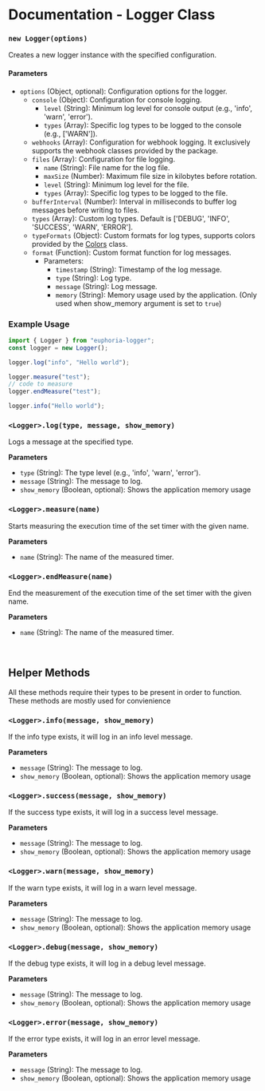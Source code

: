 # Documentation - Logger Class

### `new Logger(options)`

Creates a new logger instance with the specified configuration.

#### Parameters

- `options` (Object, optional): Configuration options for the logger.
  - `console` (Object): Configuration for console logging.
    - `level` (String): Minimum log level for console output (e.g., 'info', 'warn', 'error').
    - `types` (Array): Specific log types to be logged to the console (e.g., ['WARN']).
  - `webhooks` (Array): Configuration for webhook logging. It exclusively supports the webhook classes provided by the package.
  - `files` (Array): Configuration for file logging.
    - `name` (String): File name for the log file.
    - `maxSize` (Number): Maximum file size in kilobytes before rotation.
    - `level` (String): Minimum log level for the file.
    - `types` (Array): Specific log types to be logged to the file.
  - `bufferInterval` (Number): Interval in milliseconds to buffer log messages before writing to files.
  - `types` (Array): Custom log types. Default is ['DEBUG', 'INFO', 'SUCCESS', 'WARN', 'ERROR'].
  - `typeFormats` (Object): Custom formats for log types, supports colors provided by the [Colors](https://github.com/TehPigYT/euphoria-logger/blob/master/docs/Colors.md) class.
  - `format` (Function): Custom format function for log messages.
    - Parameters:
      - `timestamp` (String): Timestamp of the log message.
      - `type` (String): Log type.
      - `message` (String): Log message.
      - `memory` (String): Memory usage used by the application. (Only used when show_memory argument is set to `true`)

### Example Usage

```js
import { Logger } from "euphoria-logger";
const logger = new Logger();

logger.log("info", "Hello world");

logger.measure("test");
// code to measure
logger.endMeasure("test");

logger.info("Hello world");
```

### `<Logger>.log(type, message, show_memory)`

Logs a message at the specified type.

**Parameters**

- `type` (String): The type level (e.g., 'info', 'warn', 'error').
- `message` (String): The message to log.
- `show_memory` (Boolean, optional): Shows the application memory usage

### `<Logger>.measure(name)`

Starts measuring the execution time of the set timer with the given name.

**Parameters**

- `name` (String): The name of the measured timer.

### `<Logger>.endMeasure(name)`

End the measurement of the execution time of the set timer with the given name.

**Parameters**

- `name` (String): The name of the measured timer.

<br>

## Helper Methods

All these methods require their types to be present in order to function. These methods are mostly used for convienience

### `<Logger>.info(message, show_memory)`

If the info type exists, it will log in an info level message.

**Parameters**

- `message` (String): The message to log.
- `show_memory` (Boolean, optional): Shows the application memory usage

### `<Logger>.success(message, show_memory)`

If the success type exists, it will log in a success level message.

**Parameters**

- `message` (String): The message to log.
- `show_memory` (Boolean, optional): Shows the application memory usage

### `<Logger>.warn(message, show_memory)`

If the warn type exists, it will log in a warn level message.

**Parameters**

- `message` (String): The message to log.
- `show_memory` (Boolean, optional): Shows the application memory usage

### `<Logger>.debug(message, show_memory)`

If the debug type exists, it will log in a debug level message.

**Parameters**

- `message` (String): The message to log.
- `show_memory` (Boolean, optional): Shows the application memory usage

### `<Logger>.error(message, show_memory)`

If the error type exists, it will log in an error level message.

**Parameters**

- `message` (String): The message to log.
- `show_memory` (Boolean, optional): Shows the application memory usage

